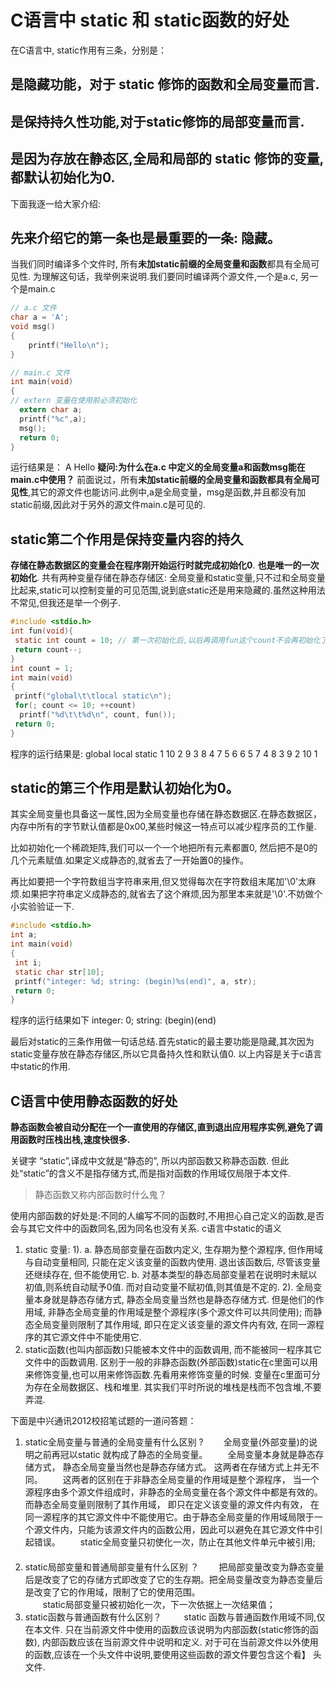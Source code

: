 # C语言中 static 和 static函数的好处
在C语言中, static作用有三条，分别是：
## 是隐藏功能，对于 static 修饰的函数和全局变量而言.
## 是保持持久性功能,对于static修饰的局部变量而言.
## 是因为存放在静态区,全局和局部的 static 修饰的变量,都默认初始化为0.

下面我逐一给大家介绍:
## 先来介绍它的第一条也是最重要的一条: 隐藏。
当我们同时编译多个文件时, 所有**未加static前缀的全局变量和函数**都具有全局可见性. 为理解这句话，我举例来说明.我们要同时编译两个源文件,一个是a.c, 另一个是main.c
```c
// a.c 文件
char a = 'A';
void msg()
{
    printf("Hello\n");
}

// main.c 文件
int main(void)
{
// extern 变量在使用前必须初始化    
  extern char a; 
  printf("%c",a);
  msg();
  return 0;
}
```
运行结果是：
A Hello
**疑问:为什么在a.c 中定义的全局变量a和函数msg能在main.c中使用？**
前面说过，所有**未加static前缀的全局变量和函数都具有全局可见性**,其它的源文件也能访问.此例中,a是全局变量，msg是函数,并且都没有加static前缀,因此对于另外的源文件main.c是可见的.

## static第二个作用是保持变量内容的持久
**存储在静态数据区的变量会在程序刚开始运行时就完成初始化0**.
**也是唯一的一次初始化**.
共有两种变量存储在静态存储区: 全局变量和static变量,只不过和全局变量比起来,static可以控制变量的可见范围,说到底static还是用来隐藏的.虽然这种用法不常见,但我还是举一个例子.
```c
#include <stdio.h>
int fun(void){
 static int count = 10; // 第一次初始化后,以后再调用fun这个count不会再初始化了
 return count--;
}
int count = 1;
int main(void)
{ 
 printf("global\t\tlocal static\n");
 for(; count <= 10; ++count)
  printf("%d\t\t%d\n", count, fun()); 
 return 0;
}
```
程序的运行结果是:
global          local static
1               10
2               9
3               8
4               7
5               6
6               5
7               4
8               3
9               2
10              1

## static的第三个作用是默认初始化为0。
其实全局变量也具备这一属性,因为全局变量也存储在静态数据区.在静态数据区，内存中所有的字节默认值都是0x00,某些时候这一特点可以减少程序员的工作量.

比如初始化一个稀疏矩阵,我们可以一个一个地把所有元素都置0, 然后把不是0的几个元素赋值.如果定义成静态的,就省去了一开始置0的操作。

再比如要把一个字符数组当字符串来用,但又觉得每次在字符数组末尾加'\0'太麻烦.如果把字符串定义成静态的,就省去了这个麻烦,因为那里本来就是'\0'.不妨做个小实验验证一下.
```c
#include <stdio.h>
int a;
int main(void)
{
 int i;
 static char str[10];
 printf("integer: %d; string: (begin)%s(end)", a, str);
 return 0;
}
```
程序的运行结果如下
integer: 0; string: (begin)(end)

最后对static的三条作用做一句话总结.首先static的最主要功能是隐藏,其次因为static变量存放在静态存储区,所以它具备持久性和默认值0.
以上内容是关于c语言中static的作用.

##  C语言中使用静态函数的好处
**静态函数会被自动分配在一个一直使用的存储区,直到退出应用程序实例,避免了调用函数时压栈出栈,速度快很多.**

关键字 “static”,译成中文就是“静态的”, 所以内部函数又称静态函数. 但此处“static”的含义不是指存储方式,而是指对函数的作用域仅局限于本文件. 
>静态函数又称内部函数时什么鬼？

使用内部函数的好处是:不同的人编写不同的函数时,不用担心自己定义的函数,是否会与其它文件中的函数同名,因为同名也没有关系. 
c语言中static的语义
1. static 变量:
   1). a. 静态局部变量在函数内定义, 生存期为整个源程序, 但作用域与自动变量相同, 只能在定义该变量的函数内使用.
       退出该函数后, 尽管该变量还继续存在, 但不能使用它.
       b. 对基本类型的静态局部变量若在说明时未赋以初值,则系统自动赋予0值. 而对自动变量不赋初值,则其值是不定的.
   2). 全局变量本身就是静态存储方式, 静态全局变量当然也是静态存储方式. 但是他们的作用域, 非静态全局变量的作用域是整个源程序(多个源文件可以共同使用); 而静态全局变量则限制了其作用域, 即只在定义该变量的源文件内有效, 在同一源程序的其它源文件中不能使用它.
2. static函数(也叫内部函数)只能被本文件中的函数调用, 而不能被同一程序其它文件中的函数调用. 区别于一般的非静态函数(外部函数)static在c里面可以用来修饰变量,也可以用来修饰函数.先看用来修饰变量的时候. 变量在c里面可分为存在全局数据区、栈和堆里. 其实我们平时所说的堆栈是栈而不包含堆,不要弄混.

下面是中兴通讯2012校招笔试题的一道问答题：
1. static全局变量与普通的全局变量有什么区别 ?
　　全局变量(外部变量)的说明之前再冠以static 就构成了静态的全局变量。
　　全局变量本身就是静态存储方式， 静态全局变量当然也是静态存储方式。 这两者在存储方式上并无不同。
　　这两者的区别在于非静态全局变量的作用域是整个源程序， 当一个源程序由多个源文件组成时，非静态的全局变量在各个源文件中都是有效的。 而静态全局变量则限制了其作用域， 即只在定义该变量的源文件内有效， 在同一源程序的其它源文件中不能使用它。由于静态全局变量的作用域局限于一个源文件内，只能为该源文件内的函数公用，因此可以避免在其它源文件中引起错误。 
　　static全局变量只初使化一次，防止在其他文件单元中被引用; 　 
2.  static局部变量和普通局部变量有什么区别 ？
 　　把局部变量改变为静态变量后是改变了它的存储方式即改变了它的生存期。把全局变量改变为静态变量后是改变了它的作用域，限制了它的使用范围。  
　　static局部变量只被初始化一次，下一次依据上一次结果值； 　 
3.  static函数与普通函数有什么区别？
　　 static 函数与普通函数作用域不同,仅在本文件. 只在当前源文件中使用的函数应该说明为内部函数(static修饰的函数), 内部函数应该在当前源文件中说明和定义. 对于可在当前源文件以外使用的函数,应该在一个头文件中说明,要使用这些函数的源文件要包含这个看】  头文件.
